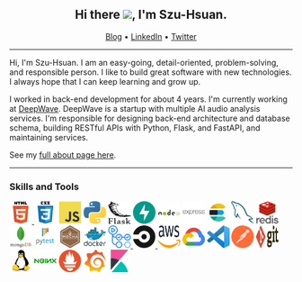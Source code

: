 <h2 align="center"> Hi there <img src="https://media.giphy.com/media/hvRJCLFzcasrR4ia7z/giphy.gif" width="25px">, I'm Szu-Hsuan.</h2>

<p align="center">
    <a href="https://wshs0713.github.io/">Blog</a> •
    <a href="https://www.linkedin.com/in/wshs0713/">LinkedIn</a> •
    <a href="https://twitter.com/wshs0713">Twitter</a>
</p>

---

Hi, I'm Szu-Hsuan. I am an easy-going, detail-oriented, problem-solving, and responsible person. 
I like to build great software with new technologies. I always hope that I can keep learning and grow up.

I worked in back-end development for about 4 years. I'm currently working at [DeepWave](https://dwave.cc). DeepWave is a startup with multiple AI audio analysis services. I'm responsible for designing back-end architecture and database schema, building RESTful APIs with Python, Flask, and FastAPI, and maintaining services.

See my [full about page here](https://wshs0713.github.io/about/).

---

### Skills and Tools

<p align="left">
    <a href="https://www.w3.org/html/" target="_blank"><img src="assets/html5.svg" title="HTML5" alt="html5" width="40" height="40"/> </a>
    <a href="https://www.w3schools.com/css/" target="_blank"><img src="assets/css3.svg" title="CSS3" alt="css3" width="40" height="40"/></a>
    <a href="https://developer.mozilla.org/en-US/docs/Web/JavaScript" target="_blank"><img src="assets/javascript.svg" title="JavaScript" alt="javascript" width="40" height="40"/></a>
    <a href="https://www.python.org" target="_blank"><img src="assets/python.svg" title="Python" alt="python" width="40" height="40"/></a>
    <a href="https://flask.palletsprojects.com/" target="_blank"><img src="assets/flask.svg" title="Flask" alt="flask" width="40" height="40"/></a>
    <a href="https://fastapi.tiangolo.com/g" target="_blank"><img src="assets/fastapi.svg" title="Python" alt="python" width="40" height="40"/></a>
    <a href="https://nodejs.org" target="_blank"><img src="assets/nodejs.svg" title="Node.js" alt="nodejs" width="40" height="40"/></a>
    <a href="https://expressjs.com" target="_blank"><img src="assets/express.svg" title="Express.js" alt="express" width="40" height="40"/></a>
    <a href="https://www.elastic.co" target="_blank"><img src="assets/elasticsearch.svg" title="Elasticsearch" alt="elasticsearch" width="40" height="40"/></a>
    <a href="https://www.mysql.com/" target="_blank"><img src="assets/mysql.svg" title="MySQL" alt="mysql" width="40" height="40"/></a>
    <a href="https://redis.io" target="_blank"><img src="assets/redis.svg" title="Redis" alt="redis" width="40" height="40"/></a>
    <a href="https://www.mongodb.com/" target="_blank"><img src="assets/mongodb.svg" title="MongoDB" alt="mongodb" width="40" height="40"/></a>
    <a href="https://docs.pytest.org/en/7.0.x/" target="_blank"><img src="assets/pytest.svg" title="Pytest" alt="pytest" width="40" height="40"/></a>
    <a href="https://mochajs.org" target="_blank"><img src="assets/mochajs.svg" title="Mocha" alt="mocha" width="40" height="40"/></a>
    <a href="https://www.docker.com/" target="_blank"><img src="assets/docker.svg" title="Docker" alt="docker" width="40" height="40"/></a>
    <a href="https://github.com/features/actions" target="_blank"><img src="assets/github_actions.png" title="GitHub Actions" alt="github_actions" width="40" height="40"/> </a>
    <a href="https://circleci.com" target="_blank"><img src="assets/circleci.svg" title="CircleCI" alt="circleci" width="40" height="40"/> </a>
    <a href="https://aws.amazon.com" target="_blank"><img src="assets/aws.svg" title="AWS" alt="aws" width="40" height="40"/></a>
    <a href="https://cloud.google.com" target="_blank"><img src="assets/gcp.svg" title="GCP" alt="gcp" width="40" height="40"/></a>
    <a href="https://code.visualstudio.com/" target="_blank"><img src="assets/vscode.png" title="VSCode" alt="vscode" width="40" height="40"/></a>
    <a href="https://postman.com" target="_blank"><img src="assets/postman.svg" title="Postman" alt="postman" width="40" height="40"/></a>
    <a href="https://git-scm.com/" target="_blank"><img src="assets/git.svg" title="Git" alt="git" width="40" height="40"/></a>
    <a href="https://www.linux.org/" target="_blank"><img src="assets/linux.svg" title="Linux" alt="linux" width="40" height="40"/></a>
    <a href="https://www.nginx.com" target="_blank"><img src="assets/nginx.svg" title="Nginx" alt="nginx" width="40" height="40"/></a>
    <a href="https://prometheus.io/" target="_blank"><img src="assets/prometheus.png" title="Prometheus" alt="prometheus" width="40" height="40"/></a>
    <a href="https://grafana.com" target="_blank"><img src="assets/grafana.svg" title="Grafana" alt="grafana" width="40" height="40"/></a>
    <a href="https://www.elastic.co/kibana" target="_blank"><img src="assets/kibana.svg" title="Kibana" alt="kibana" width="40" height="40"/></a>
</p>

